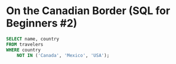 # On the Canadian Border (SQL for Beginners #2)
```sql
SELECT name, country 
FROM travelers 
WHERE country 
    NOT IN ('Canada', 'Mexico', 'USA');
```